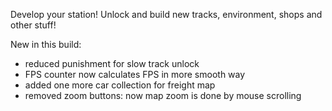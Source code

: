 Develop your station! Unlock and build new tracks, environment, shops and other stuff!

New in this build:
- reduced punishment for slow track unlock
- FPS counter now calculates FPS in more smooth way
- added one more car collection for freight map
- removed zoom buttons: now map zoom is done by mouse scrolling
